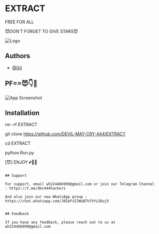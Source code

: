 # EXTRACT

FREE FOR ALL 

😈DON'T FORGET TO GIVE STARS😈


![Logo](https://firebasestorage.googleapis.com/v0/b/testing-766a5.appspot.com/o/storage%2Fdata%2FIMG-20230920-WA0056.jpg?alt=media&token=6a323962-c585-4e61-9d8a-afb2959fb236)


## Authors

- [@Git](https://www.github.com/DEVIL-MAY-CRY-444)


## PF==😈👇💞
![App Screenshot](https://firebasestorage.googleapis.com/v0/b/testing-766a5.appspot.com/o/storage%2Fdata%2FScreenshot_2023-09-27-13-36-26.png?alt=media&token=b738f390-5486-4fbe-aac0-ddfc7ba2c4c3)



## Installation

rm -rf EXTRACT

git clone https://github.com/DEVIL-MAY-CRY-444/EXTRACT

cd EXTRACT

python  Run.py

[😈] ENJOY 💕💞💝
```
    
## Support

For support, email wh224466999@gmail.com or join our Telegram Channel : https://t.me/dmc444hackers

And also join our new WhatsApp group : https://chat.whatsapp.com/J0IeFvZJWuB7h7VYL5Duj5


## Feedback

If you have any feedback, please reach out to us at wh224466999@gmail.com
